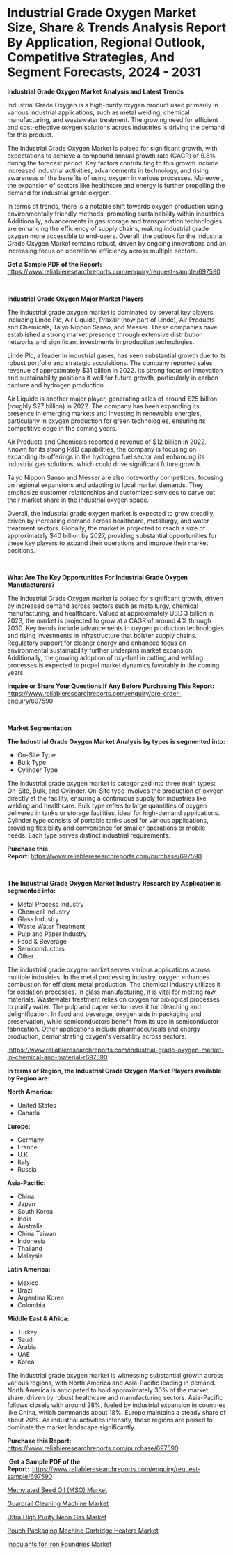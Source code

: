 <p><h1>Industrial Grade Oxygen Market Size, Share & Trends Analysis Report By Application, Regional Outlook, Competitive Strategies, And Segment Forecasts, 2024 - 2031</h1></p><p><strong>Industrial Grade Oxygen Market Analysis and Latest Trends</strong></p>
<p><p>Industrial Grade Oxygen is a high-purity oxygen product used primarily in various industrial applications, such as metal welding, chemical manufacturing, and wastewater treatment. The growing need for efficient and cost-effective oxygen solutions across industries is driving the demand for this product.</p><p>The Industrial Grade Oxygen Market is poised for significant growth, with expectations to achieve a compound annual growth rate (CAGR) of 9.8% during the forecast period. Key factors contributing to this growth include increased industrial activities, advancements in technology, and rising awareness of the benefits of using oxygen in various processes. Moreover, the expansion of sectors like healthcare and energy is further propelling the demand for industrial grade oxygen.</p><p>In terms of trends, there is a notable shift towards oxygen production using environmentally friendly methods, promoting sustainability within industries. Additionally, advancements in gas storage and transportation technologies are enhancing the efficiency of supply chains, making industrial grade oxygen more accessible to end-users. Overall, the outlook for the Industrial Grade Oxygen Market remains robust, driven by ongoing innovations and an increasing focus on operational efficiency across multiple sectors.</p></p>
<p><strong>Get a Sample PDF of the Report:&nbsp;</strong> <a href="https://www.reliableresearchreports.com/enquiry/request-sample/697590?utm_campaign=16&utm_medium=2&utm_source=Github&utm_content=ia&utm_term=27122024&utm_id=industrial-grade-oxygen">https://www.reliableresearchreports.com/enquiry/request-sample/697590</a></p>
<p>&nbsp;</p>
<p><strong>Industrial Grade Oxygen Major Market Players</strong></p>
<p><p>The industrial grade oxygen market is dominated by several key players, including Linde Plc, Air Liquide, Praxair (now part of Linde), Air Products and Chemicals, Taiyo Nippon Sanso, and Messer. These companies have established a strong market presence through extensive distribution networks and significant investments in production technologies.</p><p>Linde Plc, a leader in industrial gases, has seen substantial growth due to its robust portfolio and strategic acquisitions. The company reported sales revenue of approximately $31 billion in 2022. Its strong focus on innovation and sustainability positions it well for future growth, particularly in carbon capture and hydrogen production.</p><p>Air Liquide is another major player, generating sales of around €25 billion (roughly $27 billion) in 2022. The company has been expanding its presence in emerging markets and investing in renewable energies, particularly in oxygen production for green technologies, ensuring its competitive edge in the coming years.</p><p>Air Products and Chemicals reported a revenue of $12 billion in 2022. Known for its strong R&D capabilities, the company is focusing on expanding its offerings in the hydrogen fuel sector and enhancing its industrial gas solutions, which could drive significant future growth.</p><p>Taiyo Nippon Sanso and Messer are also noteworthy competitors, focusing on regional expansions and adapting to local market demands. They emphasize customer relationships and customized services to carve out their market share in the industrial oxygen space.</p><p>Overall, the industrial grade oxygen market is expected to grow steadily, driven by increasing demand across healthcare, metallurgy, and water treatment sectors. Globally, the market is projected to reach a size of approximately $40 billion by 2027, providing substantial opportunities for these key players to expand their operations and improve their market positions.</p></p>
<p>&nbsp;</p>
<p><strong>What Are The Key Opportunities For Industrial Grade Oxygen Manufacturers?</strong></p>
<p><p>The Industrial Grade Oxygen market is poised for significant growth, driven by increased demand across sectors such as metallurgy, chemical manufacturing, and healthcare. Valued at approximately USD 3 billion in 2023, the market is projected to grow at a CAGR of around 4% through 2030. Key trends include advancements in oxygen production technologies and rising investments in infrastructure that bolster supply chains. Regulatory support for cleaner energy and enhanced focus on environmental sustainability further underpins market expansion. Additionally, the growing adoption of oxy-fuel in cutting and welding processes is expected to propel market dynamics favorably in the coming years.</p></p>
<p><strong>Inquire or Share Your Questions If Any Before Purchasing This Report:</strong> <a href="https://www.reliableresearchreports.com/enquiry/pre-order-enquiry/697590?utm_campaign=16&utm_medium=2&utm_source=Github&utm_content=ia&utm_term=27122024&utm_id=industrial-grade-oxygen">https://www.reliableresearchreports.com/enquiry/pre-order-enquiry/697590</a></p>
<p>&nbsp;</p>
<p><strong>Market Segmentation</strong></p>
<p><strong>The Industrial Grade Oxygen Market Analysis by types is segmented into:</strong></p>
<p><ul><li>On-Site Type</li><li>Bulk Type</li><li>Cylinder Type</li></ul></p>
<p><p>The industrial grade oxygen market is categorized into three main types: On-Site, Bulk, and Cylinder. On-Site type involves the production of oxygen directly at the facility, ensuring a continuous supply for industries like welding and healthcare. Bulk type refers to large quantities of oxygen delivered in tanks or storage facilities, ideal for high-demand applications. Cylinder type consists of portable tanks used for various applications, providing flexibility and convenience for smaller operations or mobile needs. Each type serves distinct industrial requirements.</p></p>
<p><strong>Purchase this Report:&nbsp;</strong><a href="https://www.reliableresearchreports.com/purchase/697590?utm_campaign=16&utm_medium=2&utm_source=Github&utm_content=ia&utm_term=27122024&utm_id=industrial-grade-oxygen">https://www.reliableresearchreports.com/purchase/697590</a></p>
<p>&nbsp;</p>
<p><strong>The Industrial Grade Oxygen Market Industry Research by Application is segmented into:</strong></p>
<p><ul><li>Metal Process Industry</li><li>Chemical Industry</li><li>Glass Industry</li><li>Waste Water Treatment</li><li>Pulp and Paper Industry</li><li>Food & Beverage</li><li>Semiconductors</li><li>Other</li></ul></p>
<p><p>The industrial grade oxygen market serves various applications across multiple industries. In the metal processing industry, oxygen enhances combustion for efficient metal production. The chemical industry utilizes it for oxidation processes. In glass manufacturing, it is vital for melting raw materials. Wastewater treatment relies on oxygen for biological processes to purify water. The pulp and paper sector uses it for bleaching and delignification. In food and beverage, oxygen aids in packaging and preservation, while semiconductors benefit from its use in semiconductor fabrication. Other applications include pharmaceuticals and energy production, demonstrating oxygen's versatility across sectors.</p></p>
<p><a href="https://www.reliableresearchreports.com/industrial-grade-oxygen-market-in-chemical-and-material-r697590?utm_campaign=16&utm_medium=2&utm_source=Github&utm_content=ia&utm_term=27122024&utm_id=industrial-grade-oxygen">&nbsp;https://www.reliableresearchreports.com/industrial-grade-oxygen-market-in-chemical-and-material-r697590</a></p>
<p><strong>In terms of Region, the Industrial Grade Oxygen Market Players available by Region are:</strong></p>
<p>
    <p> <strong> North America: </strong>
        <ul>
            <li>United States</li>
            <li>Canada</li>
        </ul>
        </p> 
    <p> <strong> Europe: </strong>
        <ul>
            <li>Germany</li>
            <li>France</li>
            <li>U.K.</li>
            <li>Italy</li>
            <li>Russia</li>
        </ul>
        </p> 
    <p> <strong> Asia-Pacific: </strong>
        <ul>
            <li>China</li>
            <li>Japan</li>
            <li>South Korea</li>
            <li>India</li>
            <li>Australia</li>
            <li>China Taiwan</li>
            <li>Indonesia</li>
            <li>Thailand</li>
            <li>Malaysia</li>
        </ul>
        </p> 
    <p> <strong> Latin America: </strong>
        <ul>
            <li>Mexico</li>
            <li>Brazil</li>
            <li>Argentina Korea</li>
            <li>Colombia</li>
        </ul>
        </p> 
    <p> <strong> Middle East & Africa: </strong>
        <ul>
            <li>Turkey</li>
            <li>Saudi</li>
            <li>Arabia</li>
            <li>UAE</li>
            <li>Korea</li>
        </ul>
    </p>
    </p>
<p><p>The industrial grade oxygen market is witnessing substantial growth across various regions, with North America and Asia-Pacific leading in demand. North America is anticipated to hold approximately 30% of the market share, driven by robust healthcare and manufacturing sectors. Asia-Pacific follows closely with around 28%, fueled by industrial expansion in countries like China, which commands about 18%. Europe maintains a steady share of about 20%. As industrial activities intensify, these regions are poised to dominate the market landscape significantly.</p></p>
<p><strong>Purchase this Report: </strong><a href="https://www.reliableresearchreports.com/purchase/697590?utm_campaign=16&utm_medium=2&utm_source=Github&utm_content=ia&utm_term=27122024&utm_id=industrial-grade-oxygen">https://www.reliableresearchreports.com/purchase/697590</a></p>
<p>&nbsp;<strong>Get a Sample PDF of the Report:&nbsp;&nbsp;</strong><a href="https://www.reliableresearchreports.com/enquiry/request-sample/697590?utm_campaign=16&utm_medium=2&utm_source=Github&utm_content=ia&utm_term=27122024&utm_id=industrial-grade-oxygen">https://www.reliableresearchreports.com/enquiry/request-sample/697590</a></p>
<p><strong></strong></p>
<p><p><a href="https://github.com/shirleenfraker87/Market-Research-Report-List-1/blob/main/methylated-seed-oil-mso-market.md?utm_campaign=16&utm_medium=2&utm_source=Github&utm_content=ia&utm_term=27122024&utm_id=industrial-grade-oxygen">Methylated Seed Oil (MSO) Market</a></p><p><a href="https://github.com/JosephineMcguire65/Market-Research-Report-List-1/blob/main/guardrail-cleaning-machine-market.md?utm_campaign=16&utm_medium=2&utm_source=Github&utm_content=ia&utm_term=27122024&utm_id=industrial-grade-oxygen">Guardrail Cleaning Machine Market</a></p><p><a href="https://github.com/jerhoskinson197676/Market-Research-Report-List-1/blob/main/ultra-high-purity-neon-gas-market.md?utm_campaign=16&utm_medium=2&utm_source=Github&utm_content=ia&utm_term=27122024&utm_id=industrial-grade-oxygen">Ultra High Purity Neon Gas Market</a></p><p><a href="https://github.com/mezokathleen834/Market-Research-Report-List-1/blob/main/pouch-packaging-machine-cartridge-heaters-market.md?utm_campaign=16&utm_medium=2&utm_source=Github&utm_content=ia&utm_term=27122024&utm_id=industrial-grade-oxygen">Pouch Packaging Machine Cartridge Heaters Market</a></p><p><a href="https://github.com/norbeludie83/Market-Research-Report-List-1/blob/main/inoculants-for-iron-foundries-market.md?utm_campaign=16&utm_medium=2&utm_source=Github&utm_content=ia&utm_term=27122024&utm_id=industrial-grade-oxygen">Inoculants for Iron Foundries Market</a></p></p>